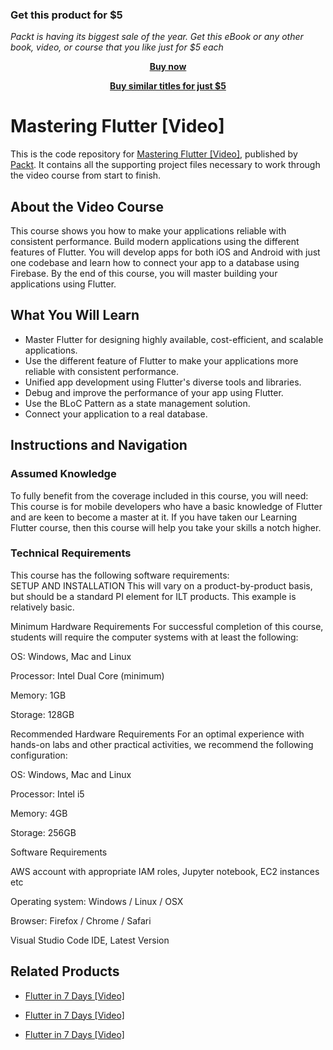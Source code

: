 
### Get this product for $5

<i>Packt is having its biggest sale of the year. Get this eBook or any other book, video, or course that you like just for $5 each</i>


<b><p align='center'>[Buy now](https://packt.link/9781789612981)</p></b>


<b><p align='center'>[Buy similar titles for just $5](https://subscription.packtpub.com/search)</p></b>


# Mastering Flutter [Video]
This is the code repository for [Mastering Flutter [Video]](https://www.packtpub.com/application-development/mastering-flutter-video?utm_source=github&utm_medium=repository&utm_campaign=9781789612981), published by [Packt](https://www.packtpub.com/?utm_source=github). It contains all the supporting project files necessary to work through the video course from start to finish.
## About the Video Course
This course shows you how to make your applications reliable with consistent performance. Build modern applications using the different features of Flutter. You will develop apps for both iOS and Android with just one codebase and learn how to connect your app to a database using Firebase. By the end of this course, you will master building your applications using Flutter.

<H2>What You Will Learn</H2>
<DIV class=book-info-will-learn-text>
<UL>
<LI>Master Flutter for designing highly available, cost-efficient, and scalable applications. 
<LI>Use the different feature of Flutter to make your applications more reliable with consistent performance. 
<LI>Unified app development using Flutter's diverse tools and libraries. 
<LI>Debug and improve the performance of your app using Flutter. 
<LI>Use the BLoC Pattern as a state management solution. 
<LI>Connect your application to a real database. </LI></UL></DIV>

## Instructions and Navigation
### Assumed Knowledge
To fully benefit from the coverage included in this course, you will need:<br/>
This course is for mobile developers who have a basic knowledge of Flutter and are keen to become a master at it. If you have taken our Learning Flutter course, then this course will help you take your skills a notch higher.
### Technical Requirements
This course has the following software requirements:<br/>
SETUP AND INSTALLATION
This will vary on a product-by-product basis, but should be a standard PI element for ILT products. This example is relatively basic.

Minimum Hardware Requirements
For successful completion of this course, students will require the computer systems with at least the following:


OS: Windows, Mac and Linux



Processor: Intel Dual Core (minimum)



Memory: 1GB



Storage: 128GB


Recommended Hardware Requirements
For an optimal experience with hands-on labs and other practical activities, we recommend the following configuration:


OS:  Windows, Mac and Linux



Processor: Intel i5



Memory: 4GB



Storage: 256GB


Software Requirements

AWS account with appropriate IAM roles, Jupyter notebook, EC2 instances etc



Operating system: Windows / Linux / OSX 



Browser: Firefox / Chrome / Safari



Visual Studio Code IDE, Latest Version



## Related Products
* [Flutter in 7 Days [Video]](https://www.packtpub.com/application-development/flutter-7-days-video?utm_source=github&utm_medium=repository&utm_campaign=9781789536317)

* [Flutter in 7 Days [Video]](https://www.packtpub.com/application-development/flutter-7-days-video?utm_source=github&utm_medium=repository&utm_campaign=9781789536317)

* [Flutter in 7 Days [Video]](https://www.packtpub.com/application-development/flutter-7-days-video?utm_source=github&utm_medium=repository&utm_campaign=9781789536317)

